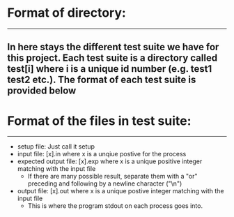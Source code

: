# Format of directory:
---
In here stays the different test suite we have for this project. 
Each test suite is a directory called test[i] where i is a unique id number (e.g. test1 test2 etc.).
The format of each test suite is provided below
---
# Format of the files in test suite:
---
  * setup file: Just call it setup
  * input file: [x].in where x is a unqiue postive for the process
  * expected output file: [x].exp where x is a unique positive integer matching with the input file
  	* If there are many possible result, separate them with a "or" preceding and following by a newline character ("\n")
  * output file: [x].out where x is a unique postive integer matching with the input file
    * This is where the program stdout on each process goes into.